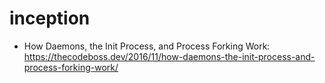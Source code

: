 # inception
- How Daemons, the Init Process, and Process Forking Work:
  https://thecodeboss.dev/2016/11/how-daemons-the-init-process-and-process-forking-work/
